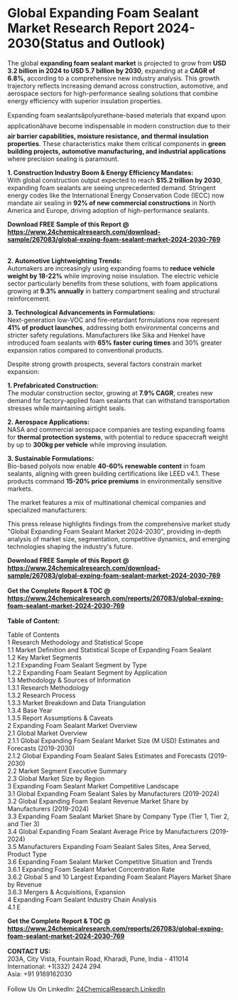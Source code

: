 <h1>Global Expanding Foam Sealant Market Research Report 2024-2030(Status and Outlook)</h1><p>The global <strong>expanding foam sealant market</strong> is projected to grow from <strong>USD 3.2 billion in 2024 to USD 5.7 billion by 2030</strong>, expanding at a <strong>CAGR of 6.8%</strong>, according to a comprehensive new industry analysis. This growth trajectory reflects increasing demand across construction, automotive, and aerospace sectors for high-performance sealing solutions that combine energy efficiency with superior insulation properties.</p><p>Expanding foam sealantsâpolyurethane-based materials that expand upon applicationâhave become indispensable in modern construction due to their <strong>air barrier capabilities, moisture resistance, and thermal insulation properties</strong>. These characteristics make them critical components in <strong>green building projects, automotive manufacturing, and industrial applications</strong> where precision sealing is paramount.</p><p><strong>1. Construction Industry Boom &amp; Energy Efficiency Mandates:</strong><br>
With global construction output expected to reach <strong>$15.2 trillion by 2030</strong>, expanding foam sealants are seeing unprecedented demand. Stringent energy codes like the International Energy Conservation Code (IECC) now mandate air sealing in <strong>92% of new commercial constructions</strong> in North America and Europe, driving adoption of high-performance sealants.</p><div><b>Download FREE Sample of this Report @ 
            <a href="https://www.24chemicalresearch.com/download-sample/267083/global-exping-foam-sealant-market-2024-2030-769">
            https://www.24chemicalresearch.com/download-sample/267083/global-exping-foam-sealant-market-2024-2030-769</a></b></div><br><p><strong>2. Automotive Lightweighting Trends:</strong><br>
Automakers are increasingly using expanding foams to <strong>reduce vehicle weight by 18-22%</strong> while improving noise insulation. The electric vehicle sector particularly benefits from these solutions, with foam applications growing at <strong>9.3% annually</strong> in battery compartment sealing and structural reinforcement.</p><p><strong>3. Technological Advancements in Formulations:</strong><br>
Next-generation low-VOC and fire-retardant formulations now represent <strong>41% of product launches</strong>, addressing both environmental concerns and stricter safety regulations. Manufacturers like Sika and Henkel have introduced foam sealants with <strong>65% faster curing times</strong> and 30% greater expansion ratios compared to conventional products.</p><p>Despite strong growth prospects, several factors constrain market expansion:</p><p><strong>1. Prefabricated Construction:</strong><br>
The modular construction sector, growing at <strong>7.9% CAGR</strong>, creates new demand for factory-applied foam sealants that can withstand transportation stresses while maintaining airtight seals.</p><p><strong>2. Aerospace Applications:</strong><br>
NASA and commercial aerospace companies are testing expanding foams for <strong>thermal protection systems</strong>, with potential to reduce spacecraft weight by up to <strong>300kg per vehicle</strong> while improving insulation.</p><p><strong>3. Sustainable Formulations:</strong><br>
Bio-based polyols now enable <strong>40-60% renewable content</strong> in foam sealants, aligning with green building certifications like LEED v4.1. These products command <strong>15-20% price premiums</strong> in environmentally sensitive markets.</p><p>The market features a mix of multinational chemical companies and specialized manufacturers:</p><p>This press release highlights findings from the comprehensive market study "Global Expanding Foam Sealant Market 2024-2030", providing in-depth analysis of market size, segmentation, competitive dynamics, and emerging technologies shaping the industry's future.</p><div><b>Download FREE Sample of this Report @ 
            <a href="https://www.24chemicalresearch.com/download-sample/267083/global-exping-foam-sealant-market-2024-2030-769">
            https://www.24chemicalresearch.com/download-sample/267083/global-exping-foam-sealant-market-2024-2030-769</a></b></div><br><div><b>Get the Complete Report & TOC @ 
            <a href="https://www.24chemicalresearch.com/reports/267083/global-exping-foam-sealant-market-2024-2030-769">
            https://www.24chemicalresearch.com/reports/267083/global-exping-foam-sealant-market-2024-2030-769</a></b></div><br>
            <b>Table of Content:</b><p>Table of Contents<br />
1 Research Methodology and Statistical Scope<br />
1.1 Market Definition and Statistical Scope of Expanding Foam Sealant<br />
1.2 Key Market Segments<br />
1.2.1 Expanding Foam Sealant Segment by Type<br />
1.2.2 Expanding Foam Sealant Segment by Application<br />
1.3 Methodology & Sources of Information<br />
1.3.1 Research Methodology<br />
1.3.2 Research Process<br />
1.3.3 Market Breakdown and Data Triangulation<br />
1.3.4 Base Year<br />
1.3.5 Report Assumptions & Caveats<br />
2 Expanding Foam Sealant Market Overview<br />
2.1 Global Market Overview<br />
2.1.1 Global Expanding Foam Sealant Market Size (M USD) Estimates and Forecasts (2019-2030)<br />
2.1.2 Global Expanding Foam Sealant Sales Estimates and Forecasts (2019-2030)<br />
2.2 Market Segment Executive Summary<br />
2.3 Global Market Size by Region<br />
3 Expanding Foam Sealant Market Competitive Landscape<br />
3.1 Global Expanding Foam Sealant Sales by Manufacturers (2019-2024)<br />
3.2 Global Expanding Foam Sealant Revenue Market Share by Manufacturers (2019-2024)<br />
3.3 Expanding Foam Sealant Market Share by Company Type (Tier 1, Tier 2, and Tier 3)<br />
3.4 Global Expanding Foam Sealant Average Price by Manufacturers (2019-2024)<br />
3.5 Manufacturers Expanding Foam Sealant Sales Sites, Area Served, Product Type<br />
3.6 Expanding Foam Sealant Market Competitive Situation and Trends<br />
3.6.1 Expanding Foam Sealant Market Concentration Rate<br />
3.6.2 Global 5 and 10 Largest Expanding Foam Sealant Players Market Share by Revenue<br />
3.6.3 Mergers & Acquisitions, Expansion<br />
4 Expanding Foam Sealant Industry Chain Analysis<br />
4.1 E</p><div><b>Get the Complete Report & TOC @ 
            <a href="https://www.24chemicalresearch.com/reports/267083/global-exping-foam-sealant-market-2024-2030-769">
            https://www.24chemicalresearch.com/reports/267083/global-exping-foam-sealant-market-2024-2030-769</a></b></div><br><b>CONTACT US:</b><br>
            203A, City Vista, Fountain Road, Kharadi, Pune, India - 411014<br>
            International: +1(332) 2424 294<br>
            Asia: +91 9169162030 <br><br>
            Follow Us On LinkedIn: <a href="https://www.linkedin.com/company/24chemicalresearch/">24ChemicalResearch LinkedIn</a>
